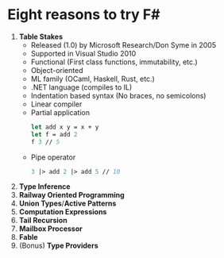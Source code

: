 # Eight reasons to try F#
1. **Table Stakes**
   - Released (1.0) by Microsoft Research/Don Syme in 2005
   - Supported in Visual Studio 2010 
   - Functional (First class functions, immutability, etc.)
   - Object-oriented  
   - ML family (OCaml, Haskell, Rust, etc.)
   - .NET language (compiles to IL)      
   - Indentation based syntax (No braces, no semicolons)
   - Linear compiler
   - Partial application 
     ```fsharp
     let add x y = x + y
     let f = add 2
     f 3 // 5
     ```
   - Pipe operator
     ```fsharp
     3 |> add 2 |> add 5 // 10        
     ```
2. **Type Inference** 
3. **Railway Oriented Programming** 
4. **Union Types**/**Active Patterns**
5. **Computation Expressions**
6. **Tail Recursion**
7. **Mailbox Processor**
8. **Fable**
9. (Bonus) **Type Providers** 